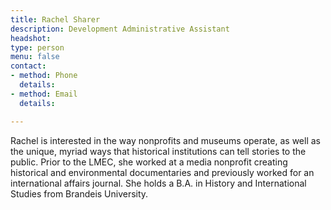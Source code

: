 ```yaml
---
title: Rachel Sharer
description: Development Administrative Assistant
headshot: 
type: person
menu: false
contact:
- method: Phone
  details: 
- method: Email
  details: 

---
```

Rachel is interested in the way nonprofits and museums operate, as well as the unique, myriad ways that historical institutions can tell stories to the public. Prior to the LMEC, she worked at a media nonprofit creating historical and environmental documentaries and previously worked for an international affairs journal. She holds a B.A. in History and International Studies from Brandeis University.